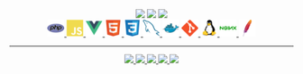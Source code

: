 <div align="center">
  <picture>
    <source height=200
      srcset="https://github-readme-stats.vercel.app/api?username=FlavioMoreir4&include_all_commits=true&locale=pt-br&show_icons=true&theme=github_dark&hide=contribs,prs"
      media="(prefers-color-scheme: dark)" />
    <source height=200
      srcset="https://github-readme-stats.vercel.app/api?username=FlavioMoreir4&include_all_commits=true&locale=pt-br&show_icons=true&hide=contribs,prs"
      media="(prefers-color-scheme: light), (prefers-color-scheme: no-preference)" />
    <img height=200
      src="https://github-readme-stats.vercel.app/api?username=FlavioMoreir4&include_all_commits=true&locale=pt-br&show_icons=true&hide=contribs,prs" />
  </picture>
  <!-- Most Used Languages -->
  <picture>
    <source height=200
      srcset="https://github-readme-stats.vercel.app/api/top-langs/?username=Flaviomoreir4&layout=compact&langs_count=6&theme=github_dark&locale=pt-br"
      media="(prefers-color-scheme: dark)" />
    <source height=200
      srcset="https://github-readme-stats.vercel.app/api/top-langs/?username=Flaviomoreir4&layout=compact&langs_count=6&locale=pt-br"
      media="(prefers-color-scheme: light), (prefers-color-scheme: no-preference)" />
    <img height=200
      src="https://github-readme-stats.vercel.app/api/top-langs/?username=Flaviomoreir4&layout=compact&langs_count=6&locale=pt-br" />
  </picture>
  <!-- WakaTime -->
  <picture>
    <source
      srcset="https://github-readme-stats.vercel.app/api/wakatime?username=FlavioMoreir4&layout=compact&theme=github_dark&locale=pt-br"
      media="(prefers-color-scheme: dark)" />
    <source
      srcset="https://github-readme-stats.vercel.app/api/wakatime?username=FlavioMoreir4&layout=compact&locale=pt-br"
      media="(prefers-color-scheme: light), (prefers-color-scheme: no-preference)" />
    <img
      src="https://github-readme-stats.vercel.app/api/wakatime?username=FlavioMoreir4&layout=compact&locale=pt-br" />
  </picture>
</div>

<div align="center">
  <a href="javascript:void(0)">
    <img height="30" src="https://raw.githubusercontent.com/devicons/devicon/master/icons/php/php-original.svg"
      alt="PHP">
  </a>
  <a href="javascript:void(0)">
    <img height="30"
      src="https://raw.githubusercontent.com/devicons/devicon/master/icons/javascript/javascript-plain.svg"
      alt="JavaScript">
  </a>
  <a href="javascript:void(0)">
    <img height="30" src="https://raw.githubusercontent.com/devicons/devicon/master/icons/vuejs/vuejs-original.svg"
      alt="Vue.js">
  </a>
  <a href="javascript:void(0)">
    <img height="30" src="https://raw.githubusercontent.com/devicons/devicon/master/icons/html5/html5-original.svg"
      alt="HTML">
  </a>
  <a href="javascript:void(0)">
    <img height="30" src="https://raw.githubusercontent.com/devicons/devicon/master/icons/css3/css3-original.svg"
      alt="CSS">
  </a>
  <a href="javascript:void(0)">
    <img height="30" src="https://raw.githubusercontent.com/devicons/devicon/master/icons/mysql/mysql-original.svg"
      alt="MySQL">
  </a>
  <a href="javascript:void(0)">
    <img height="30" src="https://raw.githubusercontent.com/devicons/devicon/master/icons/docker/docker-original.svg"
      alt="Docker">
  </a>
  <a href="javascript:void(0)">
    <img height="30" src="https://raw.githubusercontent.com/devicons/devicon/master/icons/git/git-original.svg"
      alt="Git">
  </a>
  <a href="javascript:void(0)">
    <img height="30" src="https://raw.githubusercontent.com/devicons/devicon/master/icons/linux/linux-original.svg"
      alt="Linux">
  </a>
  <a href="javascript:void(0)">
    <img height="30" src="https://raw.githubusercontent.com/devicons/devicon/master/icons/nginx/nginx-original.svg"
      alt="Nginx">
  </a>
  <a href="javascript:void(0)">
    <img height="30" src="https://raw.githubusercontent.com/devicons/devicon/master/icons/apache/apache-original.svg"
      alt="Apache">
  </a>
</div>


<hr>

<div align="center">
  <a href="https://www.instagram.com/flaviomoreir4/" target="_blank">
    <img src="https://img.shields.io/badge/-Instagram-%23E4405F?style=for-the-badge&logo=instagram&logoColor=white"
      target="_blank">
  </a>
  <a href="https://twitter.com/flaviomoreir4" target="_blank">
    <img src="https://img.shields.io/badge/-Twitter-%230077B5?style=for-the-badge&logo=twitter&logoColor=white"
      target="_blank">
  </a>
  <a href="https://wa.me/5511948686447" target="_blank">
    <img src="https://img.shields.io/badge/WhatsApp-40c152?style=for-the-badge&logo=whatsapp&logoColor=white"
      target="_blank">
  </a>
  <a href="https://t.me/flaviomoreir4" target="_blank">
    <img src="https://img.shields.io/badge/Telegram-32afed?style=for-the-badge&logo=telegram&logoColor=white"
      target="_blank">
  </a>
  <a href="mailto:flavio.moreira@mktcode.digital">
    <img src="https://img.shields.io/badge/-Email-%23333?style=for-the-badge&logo=gmail&logoColor=white"
      target="_blank">
  </a>
</div>
